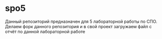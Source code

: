 # spo5
Данный репозиторий предназначен для 5 лабораторной работы по СПО.
Делаем форк данного репозитория и в свой проект загружаем файл с отчёт по данной лабораторной работе
